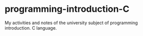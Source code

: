 # programming-introduction-C
My activities and notes of the university subject of programming introduction.
C language.
